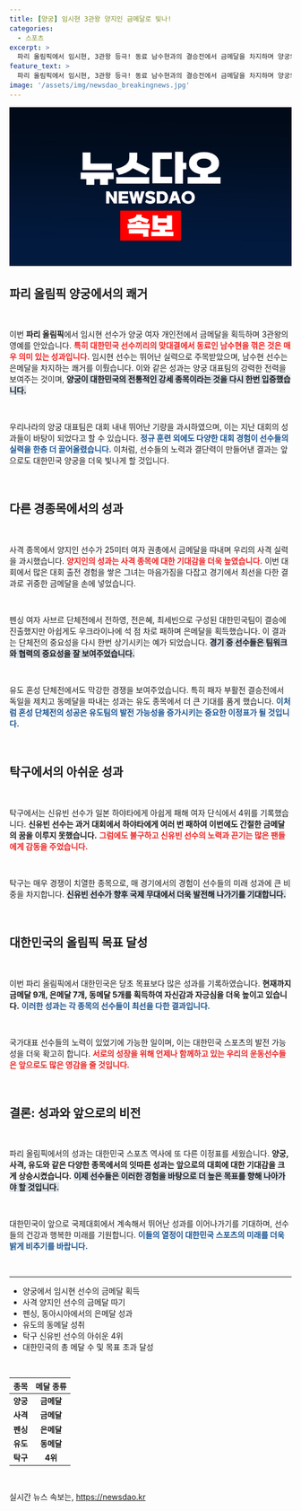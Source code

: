 ```yaml
---
title: [양궁] 임시현 3관왕 양지인 금메달로 빛나!
categories:
  - 스포츠
excerpt: >
  파리 올림픽에서 임시현, 3관왕 등극! 동료 남수현과의 결승전에서 금메달을 차지하며 양궁의 새로운 역사를 썼습니다. 대한민국, 금메달 9개로 목표 초과 달성!
feature_text: >
  파리 올림픽에서 임시현, 3관왕 등극! 동료 남수현과의 결승전에서 금메달을 차지하며 양궁의 새로운 역사를 썼습니다. 대한민국, 금메달 9개로 목표 초과 달성!
image: '/assets/img/newsdao_breakingnews.jpg'
---
```


<p><img src="/assets/img/newsdao_breakingnews.jpg" alt="ontimetimes 속보" /></p>

<h2 data-ke-size="size26">파리 올림픽 양궁에서의 쾌거</h2>

<p data-ke-size="size16">&nbsp;</p>

<p>이번 <b>파리 올림픽</b>에서 임시현 선수가 양궁 여자 개인전에서 금메달을 획득하며 3관왕의 영예를 안았습니다. <b><span style="color: #ee2323;">특히 대한민국 선수끼리의 맞대결에서 동료인 남수현을 꺾은 것은 매우 의미 있는 성과입니다.</span></b> 임시현 선수는 뛰어난 실력으로 주목받았으며, 남수현 선수는 은메달을 차지하는 쾌거를 이뤘습니다. 이와 같은 성과는 양궁 대표팀의 강력한 전력을 보여주는 것이며, <b><span style="background-color: #21538527;">양궁이 대한민국의 전통적인 강세 종목이라는 것을 다시 한번 입증했습니다.</span></b> </p>

<p data-ke-size="size16">&nbsp;</p>

<p>우리나라의 양궁 대표팀은 대회 내내 뛰어난 기량을 과시하였으며, 이는 지난 대회의 성과들이 바탕이 되었다고 할 수 있습니다. <b><span style="color: #1a5490;">정규 훈련 외에도 다양한 대회 경험이 선수들의 실력을 한층 더 끌어올렸습니다.</span></b> 이처럼, 선수들의 노력과 결단력이 만들어낸 결과는 앞으로도 대한민국 양궁을 더욱 빛나게 할 것입니다.</p>

<p data-ke-size="size16">&nbsp;</p>

<h2 data-ke-size="size26">다른 경종목에서의 성과</h2>

<p data-ke-size="size16">&nbsp;</p>

<p>사격 종목에서 양지인 선수가 25미터 여자 권총에서 금메달을 따내며 우리의 사격 실력을 과시했습니다. <b><span style="color: #ee2323;">양지인의 성과는 사격 종목에 대한 기대감을 더욱 높였습니다.</span></b> 이번 대회에서 많은 대회 출전 경험을 쌓은 그녀는 마음가짐을 다잡고 경기에서 최선을 다한 결과로 귀중한 금메달을 손에 넣었습니다. </p>

<p data-ke-size="size16">&nbsp;</p>

<p>펜싱 여자 사브르 단체전에서 전하영, 전은혜, 최세빈으로 구성된 대한민국팀이 결승에 진출했지만 아쉽게도 우크라이나에 석 점 차로 패하며 은메달을 획득했습니다. 이 결과는 단체전의 중요성을 다시 한번 상기시키는 예가 되었습니다. <b><span style="background-color: #21538527;">경기 중 선수들은 팀워크와 협력의 중요성을 잘 보여주었습니다.</span></b> </p>

<p data-ke-size="size16">&nbsp;</p>

<p>유도 혼성 단체전에서도 막강한 경쟁을 보여주었습니다. 특히 패자 부활전 결승전에서 독일을 제치고 동메달을 따내는 성과는 유도 종목에서 더 큰 기대를 품게 했습니다. <b><span style="color: #1a5490;">이처럼 혼성 단체전의 성공은 유도팀의 발전 가능성을 증가시키는 중요한 이정표가 될 것입니다.</span></b> </p>

<p data-ke-size="size16">&nbsp;</p>

<h2 data-ke-size="size26">탁구에서의 아쉬운 성과</h2>

<p data-ke-size="size16">&nbsp;</p>

<p>탁구에서는 신유빈 선수가 일본 하야타에게 아쉽게 패해 여자 단식에서 4위를 기록했습니다. <b>신유빈 선수는 과거 대회에서 하야타에게 여러 번 패하여 이번에도 간절한 금메달의 꿈을 이루지 못했습니다.</b> <b><span style="color: #ee2323;">그럼에도 불구하고 신유빈 선수의 노력과 끈기는 많은 팬들에게 감동을 주었습니다.</span></b></p>

<p data-ke-size="size16">&nbsp;</p>

<p>탁구는 매우 경쟁이 치열한 종목으로, 매 경기에서의 경험이 선수들의 미래 성과에 큰 비중을 차지합니다. <b><span style="background-color: #21538527;">신유빈 선수가 향후 국제 무대에서 더욱 발전해 나가기를 기대합니다.</span></b></p>

<p data-ke-size="size16">&nbsp;</p>

<h2 data-ke-size="size26">대한민국의 올림픽 목표 달성</h2>

<p data-ke-size="size16">&nbsp;</p>

<p>이번 파리 올림픽에서 대한민국은 당초 목표보다 많은 성과를 기록하였습니다. <b>현재까지 금메달 9개, 은메달 7개, 동메달 5개를 획득하여 자신감과 자긍심을 더욱 높이고 있습니다.</b> <b><span style="color: #1a5490;">이러한 성과는 각 종목의 선수들이 최선을 다한 결과입니다.</span></b> </p>

<p data-ke-size="size16">&nbsp;</p>

<p>국가대표 선수들의 노력이 있었기에 가능한 일이며, 이는 대한민국 스포츠의 발전 가능성을 더욱 확고히 합니다. <b><span style="color: #ee2323;">서로의 성장을 위해 언제나 함께하고 있는 우리의 운동선수들은 앞으로도 많은 영감을 줄 것입니다.</span></b> </p>

<p data-ke-size="size16">&nbsp;</p>

<h2 data-ke-size="size26">결론: 성과와 앞으로의 비전</h2>

<p data-ke-size="size16">&nbsp;</p>

<p>파리 올림픽에서의 성과는 대한민국 스포츠 역사에 또 다른 이정표를 세웠습니다. <b>양궁, 사격, 유도와 같은 다양한 종목에서의 잇따른 성과는 앞으로의 대회에 대한 기대감을 크게 상승시켰습니다.</b> <b><span style="background-color: #21538527;">이제 선수들은 이러한 경험을 바탕으로 더 높은 목표를 향해 나아가야 할 것입니다.</span></b> </p>

<p data-ke-size="size16">&nbsp;</p>

<p>대한민국이 앞으로 국제대회에서 계속해서 뛰어난 성과를 이어나가기를 기대하며, 선수들의 건강과 행복한 미래를 기원합니다. <b><span style="color: #1a5490;">이들의 열정이 대한민국 스포츠의 미래를 더욱 밝게 비추기를 바랍니다.</span></b> </p>

<p data-ke-size="size16">&nbsp;</p>

<hr />

<ul>
  <li>양궁에서 임시현 선수의 금메달 획득</li>
  <li>사격 양지인 선수의 금메달 따기</li>
  <li>펜싱, 동아시아에서의 은메달 성과</li>
  <li>유도의 동메달 성취</li>
  <li>탁구 신유빈 선수의 아쉬운 4위</li>
  <li>대한민국의 총 메달 수 및 목표 초과 달성</li>
</ul>

<p data-ke-size="size16">&nbsp;</p>

<table style="width: 100%; border-color: #000;">
  <thead>
    <tr>
      <th style="text-align: center;">종목</th>
      <th style="text-align: center;">메달 종류</th>
    </tr>
  </thead>
  <tbody>
    <tr>
      <td style="text-align: center; height: 17px;"><b>양궁</b></td>
      <td style="text-align: center; height: 17px;"><b>금메달</b></td>
    </tr>
    <tr>
      <td style="text-align: center; height: 17px;"><b>사격</b></td>
      <td style="text-align: center; height: 17px;"><b>금메달</b></td>
    </tr>
    <tr>
      <td style="text-align: center; height: 17px;"><b>펜싱</b></td>
      <td style="text-align: center; height: 17px;"><b>은메달</b></td>
    </tr>
    <tr>
      <td style="text-align: center; height: 17px;"><b>유도</b></td>
      <td style="text-align: center; height: 17px;"><b>동메달</b></td>
    </tr>
    <tr>
      <td style="text-align: center; height: 17px;"><b>탁구</b></td>
      <td style="text-align: center; height: 17px;"><b>4위</b></td>
    </tr>
  </tbody>
</table> 

<p data-ke-size="size16">&nbsp;</p>
실시간 뉴스 속보는, <a href="https://newsdao.kr" rel="dofollow">https://newsdao.kr</a>


